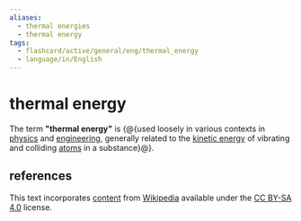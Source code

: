 ```yaml
---
aliases:
  - thermal energies
  - thermal energy
tags:
  - flashcard/active/general/eng/thermal_energy
  - language/in/English
---
```


# thermal energy

The term __"thermal energy"__ is {@{used loosely in various contexts in [physics](physics.md) and [engineering](engineering.md), generally related to the [kinetic energy](kinetic%20energy.md) of vibrating and colliding [atoms](atom.md) in a substance}@}. <!--SR:!2024-12-25,118,290-->

## references

This text incorporates [content](https://en.wikipedia.org/wiki/thermal_energy) from [Wikipedia](Wikipedia.md) available under the [CC BY-SA 4.0](https://creativecommons.org/licenses/by-sa/4.0/) license.

